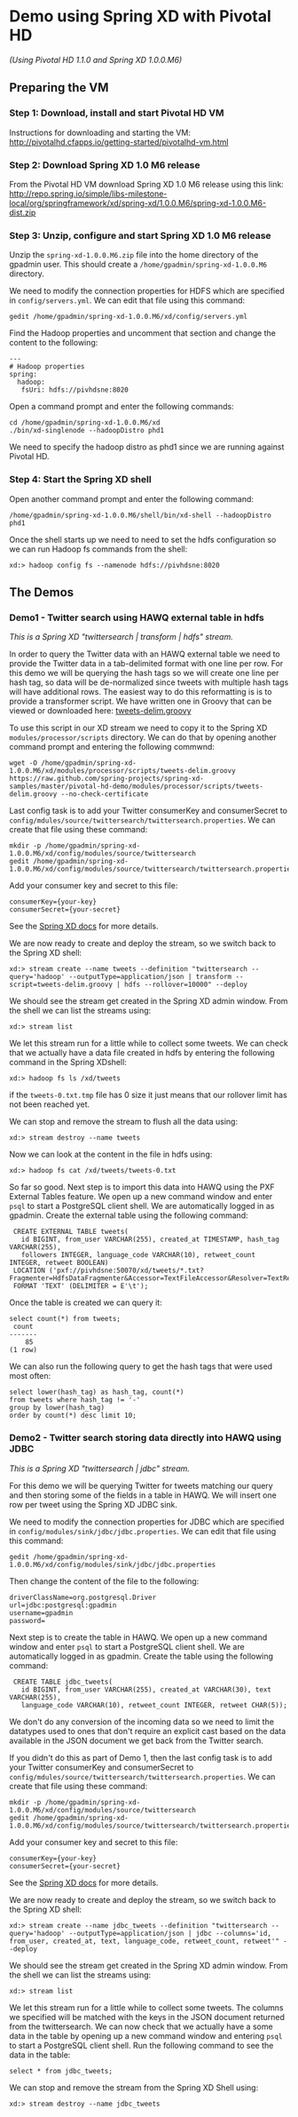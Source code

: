 # Demo using Spring XD with Pivotal HD

_(Using Pivotal HD 1.1.0 and Spring XD 1.0.0.M6)_

## Preparing the VM

### Step 1: Download, install and start Pivotal HD VM

Instructions for downloading and starting the VM: 
http://pivotalhd.cfapps.io/getting-started/pivotalhd-vm.html

### Step 2: Download Spring XD 1.0 M6 release

From the Pivotal HD VM download Spring XD 1.0 M6 release using this link: 
http://repo.spring.io/simple/libs-milestone-local/org/springframework/xd/spring-xd/1.0.0.M6/spring-xd-1.0.0.M6-dist.zip

### Step 3: Unzip, configure and start Spring XD 1.0 M6 release

Unzip the `spring-xd-1.0.0.M6.zip` file into the home directory of the gpadmin user. This should create 
a `/home/gpadmin/spring-xd-1.0.0.M6` directory.

We need to modify the connection properties for HDFS which are specified in `config/servers.yml`. We can edit that file using this command:

    gedit /home/gpadmin/spring-xd-1.0.0.M6/xd/config/servers.yml

Find the Hadoop properties and uncomment that section and change the content to the following:

```
---
# Hadoop properties
spring:
  hadoop:
   fsUri: hdfs://pivhdsne:8020
```

Open a command prompt and enter the following commands:

    cd /home/gpadmin/spring-xd-1.0.0.M6/xd
    ./bin/xd-singlenode --hadoopDistro phd1

We need to specify the hadoop distro as phd1 since we are running against Pivotal HD.

### Step 4: Start the Spring XD shell

Open another command prompt and enter the following command:

    /home/gpadmin/spring-xd-1.0.0.M6/shell/bin/xd-shell --hadoopDistro phd1
    
Once the shell starts up we need to need to set the hdfs configuration so we can run Hadoop fs commands from the shell:

    xd:> hadoop config fs --namenode hdfs://pivhdsne:8020
    

## The Demos

### Demo1 - Twitter search using HAWQ external table in hdfs

*This is a Spring XD "twittersearch | transform | hdfs" stream.*

In order to query the Twitter data with an HAWQ external table we need to provide the Twitter data in a 
tab-delimited format with one line per row. For this demo we will be querying the hash tags so we will create one 
line per hash tag, so data will be de-normalized since tweets with multiple hash tags will have additional rows. 
The easiest way to do this reformatting is is to provide a transformer script. We have written one in Groovy that can 
be viewed or downloaded here: 
[tweets-delim.groovy](https://raw.github.com/spring-projects/spring-xd-samples/master/pivotal-hd-demo/modules/processor/scripts/tweets-delim.groovy)

To use this script in our XD stream we need to copy it to the Spring XD `modules/processor/scripts` directory. We can do that 
by opening another command prompt and entering the following commwnd:

    wget -O /home/gpadmin/spring-xd-1.0.0.M6/xd/modules/processor/scripts/tweets-delim.groovy https://raw.github.com/spring-projects/spring-xd-samples/master/pivotal-hd-demo/modules/processor/scripts/tweets-delim.groovy --no-check-certificate

Last config task is to add your Twitter consumerKey and consumerSecret to `config/mdules/source/twittersearch/twittersearch.properties`. We can create that file using these command:

    mkdir -p /home/gpadmin/spring-xd-1.0.0.M6/xd/config/modules/source/twittersearch
    gedit /home/gpadmin/spring-xd-1.0.0.M6/xd/config/modules/source/twittersearch/twittersearch.properties
    
Add your consumer key and secret to this file:

```
consumerKey={your-key}
consumerSecret={your-secret}
```

See the [Spring XD docs](https://github.com/spring-projects/spring-xd/wiki/Sources#wiki-twitter-search) for more details.

We are now ready to create and deploy the stream, so we switch back to the Spring XD shell:

    xd:> stream create --name tweets --definition "twittersearch --query='hadoop' --outputType=application/json | transform --script=tweets-delim.groovy | hdfs --rollover=10000" --deploy

We should see the stream get created in the Spring XD admin window. From the shell we can list the streams using:

    xd:> stream list
    
We let this stream run for a little while to collect some tweets. We can check that we actually have a data file created
in hdfs by entering the following command in the Spring XDshell:

    xd:> hadoop fs ls /xd/tweets

if the `tweets-0.txt.tmp` file has 0 size it just means that our rollover limit has not been reached yet.

We can stop and remove the stream to flush all the data using:

    xd:> stream destroy --name tweets
    
Now we can look at the content in the file in hdfs using:

    xd:> hadoop fs cat /xd/tweets/tweets-0.txt
    
So far so good. Next step is to import this data into HAWQ using the PXF External Tables feature. We open up a new command window
and enter `psql` to start a PostgreSQL client shell. We are automatically logged in as gpadmin. Create the external table using the 
following command:

     CREATE EXTERNAL TABLE tweets(
       id BIGINT, from_user VARCHAR(255), created_at TIMESTAMP, hash_tag VARCHAR(255), 
       followers INTEGER, language_code VARCHAR(10), retweet_count INTEGER, retweet BOOLEAN) 
     LOCATION ('pxf://pivhdsne:50070/xd/tweets/*.txt?Fragmenter=HdfsDataFragmenter&Accessor=TextFileAccessor&Resolver=TextResolver') 
     FORMAT 'TEXT' (DELIMITER = E'\t');

Once the table is created we can query it:

    select count(*) from tweets;
     count
    -------
        85
    (1 row)
     
We can also run the following query to get the hash tags that were used most often:

    select lower(hash_tag) as hash_tag, count(*) 
    from tweets where hash_tag != '-' 
    group by lower(hash_tag) 
    order by count(*) desc limit 10;


### Demo2 - Twitter search storing data directly into HAWQ using JDBC

*This is a Spring XD "twittersearch | jdbc" stream.*

For this demo we will be querying Twitter for tweets matching our query and then storing some of the fields in a table in
HAWQ. We will insert one row per tweet using the Spring XD JDBC sink.

We need to modify the connection properties for JDBC which are specified in `config/modules/sink/jdbc/jdbc.properties`. We can edit that file 
using this command:

    gedit /home/gpadmin/spring-xd-1.0.0.M6/xd/config/modules/sink/jdbc/jdbc.properties

Then change the content of the file to the following:

```
driverClassName=org.postgresql.Driver
url=jdbc:postgresql:gpadmin
username=gpadmin
password=
```

Next step is to create the table in HAWQ. We open up a new command window and enter `psql` to start a PostgreSQL client 
shell. We are automatically logged in as gpadmin. Create the table using the following command:

     CREATE TABLE jdbc_tweets(
       id BIGINT, from_user VARCHAR(255), created_at VARCHAR(30), text VARCHAR(255), 
       language_code VARCHAR(10), retweet_count INTEGER, retweet CHAR(5)); 

We don't do any conversion of the incoming data so we need to limit the datatypes used to ones that don't require an explicit cast based on the data 
available in the JSON document we get back from the Twitter search.

If you didn't do this as part of Demo 1, then the last config task is to add your Twitter consumerKey and consumerSecret to `config/mdules/source/twittersearch/twittersearch.properties`. We can create that file using these command:

    mkdir -p /home/gpadmin/spring-xd-1.0.0.M6/xd/config/modules/source/twittersearch
    gedit /home/gpadmin/spring-xd-1.0.0.M6/xd/config/modules/source/twittersearch/twittersearch.properties
    
Add your consumer key and secret to this file:

```
consumerKey={your-key}
consumerSecret={your-secret}
```
    
See the [Spring XD docs](https://github.com/spring-projects/spring-xd/wiki/Sources#wiki-twitter-search) for more details.

We are now ready to create and deploy the stream, so we switch back to the Spring XD shell:

    xd:> stream create --name jdbc_tweets --definition "twittersearch --query='hadoop' --outputType=application/json | jdbc --columns='id, from_user, created_at, text, language_code, retweet_count, retweet'" --deploy

We should see the stream get created in the Spring XD admin window. From the shell we can list the streams using:

    xd:> stream list
    
We let this stream run for a little while to collect some tweets. The columns we specified will be matched with the keys in the JSON document
returned from the twittersearch. We can now check that we actually have a some data in the table by opening up a new 
command window and entering `psql` to start a PostgreSQL client shell. Run the following command to see the data in 
the table:

    select * from jdbc_tweets;
     
We can stop and remove the stream from the Spring XD Shell using:

    xd:> stream destroy --name jdbc_tweets

